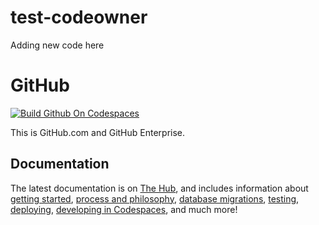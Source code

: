 # test-codeowner


Adding new code here


# GitHub
[![Build Github On Codespaces](https://github.com/codespaces/badge.svg)](https://github.com/codespaces/new/?machine=xLargePremiumLinux&repo=github%2Fgithub&ref=master)

This is GitHub.com and GitHub Enterprise.

## Documentation

The latest documentation is on [The Hub](https://thehub.github.com/engineering/development-and-ops/dotcom/), and includes information about [getting started][start], [process and philosophy][process], [database migrations][migrations], [testing][testing], [deploying][deploying], [developing in Codespaces][codespaces], and much more!

[start]: https://thehub.github.com/epd/engineering/#new-to-github
[process]: https://thehub.github.com/epd/engineering/
[migrations]: https://thehub.github.com/epd/engineering/products-and-services/dotcom/migrations-and-transitions/database-migrations-for-dotcom/
[testing]: https://thehub.github.com/epd/engineering/products-and-services/dotcom/testing/
[deploying]: https://thehub.github.com/epd/engineering/devops/deployment/
[codespaces]: https://thehub.github.com/epd/engineering/products-and-services/codespaces/dotcom-development/
